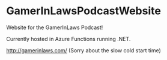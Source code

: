 # GamerInLawsPodcastWebsite
Website for the GamerInLaws Podcast!

Currently hosted in Azure Functions running .NET.

http://gamerinlaws.com/ (Sorry about the slow cold start time)
